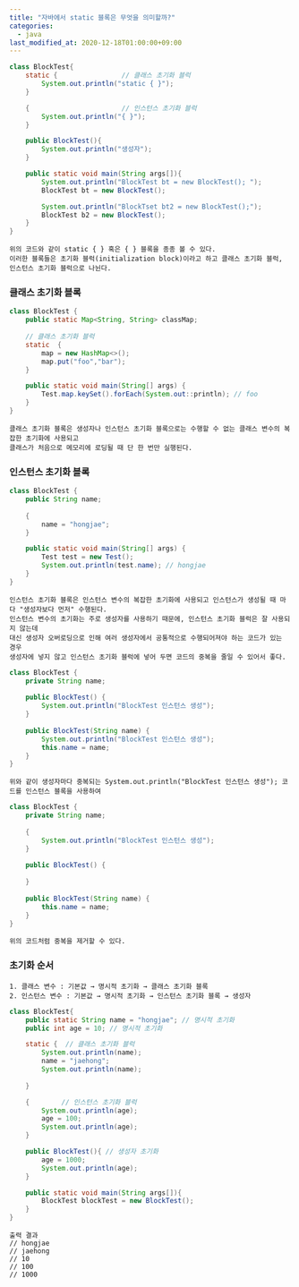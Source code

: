 ```yaml
---
title: "자바에서 static 블록은 무엇을 의미할까?"
categories: 
  - java
last_modified_at: 2020-12-18T01:00:00+09:00
---
```


```java
class BlockTest{
    static {                // 클래스 초기화 블럭
        System.out.println("static { }");
    }

    {                       // 인스턴스 초기화 블럭
        System.out.println("{ }");
    }

    public BlockTest(){
        System.out.println("생성자");
    }

    public static void main(String args[]){
        System.out.println("BlockTest bt = new BlockTest(); ");
        BlockTest bt = new BlockTest();

        System.out.println("BlockTset bt2 = new BlockTest();");
        BlockTest b2 = new BlockTest();
    }
}
```

    위의 코드와 같이 static { } 혹은 { } 블록을 종종 볼 수 있다.
    이러한 블록들은 초기화 블럭(initialization block)이라고 하고 클래스 초기화 블럭, 인스턴스 초기화 블럭으로 나뉜다.


### 클래스 초기화 블록

```java
class BlockTest {
    public static Map<String, String> classMap;
    
    // 클래스 초기화 블럭
    static  {
        map = new HashMap<>();
        map.put("foo","bar");
    }

    public static void main(String[] args) {
        Test.map.keySet().forEach(System.out::println); // foo
    }
}
```
    
    클래스 초기화 블록은 생성자나 인스턴스 초기화 블록으로는 수행할 수 없는 클래스 변수의 복잡한 초기화에 사용되고
    클래스가 처음으로 메모리에 로딩될 때 단 한 번만 실행된다.
    
### 인스턴스 초기화 블록

```java
class BlockTest {
    public String name;
    
    {
        name = "hongjae";
    }   

    public static void main(String[] args) {
        Test test = new Test();
        System.out.println(test.name); // hongjae
    }
}
```

    인스턴스 초기화 블록은 인스턴스 변수의 복잡한 초기화에 사용되고 인스턴스가 생성될 때 마다 "생성자보다 먼저" 수행된다.
    인스턴스 변수의 초기화는 주로 생성자를 사용하기 때문에, 인스턴스 초기화 블럭은 잘 사용되지 않는데 
    대신 생성자 오버로딩으로 인해 여러 생성자에서 공통적으로 수행되어져야 하는 코드가 있는 경우
    생성자에 넣지 않고 인스턴스 초기화 블럭에 넣어 두면 코드의 중복을 줄일 수 있어서 좋다.
    
```java
class BlockTest {
    private String name;
    
    public BlockTest() {
        System.out.println("BlockTest 인스턴스 생성");
    }
    
    public BlockTest(String name) {
        System.out.println("BlockTest 인스턴스 생성");
        this.name = name;
    }
}
```

    위와 같이 생성자마다 중복되는 System.out.println("BlockTest 인스턴스 생성"); 코드를 인스턴스 블록을 사용하여
    
```java
class BlockTest {
    private String name;
    
    {
        System.out.println("BlockTest 인스턴스 생성");
    }   
    
    public BlockTest() {
        
    }
    
    public BlockTest(String name) {
        this.name = name;
    }
}
```    

    위의 코드처럼 중복을 제거할 수 있다.
    

### 초기화 순서
    1. 클래스 변수 : 기본값 → 명시적 초기화 → 클래스 초기화 블록
    2. 인스턴스 변수 : 기본값 → 명시적 초기화 → 인스턴스 초기화 블록 → 생성자

```java
class BlockTest{
    public static String name = "hongjae"; // 명시적 초기화
    public int age = 10; // 명시적 초기화

    static {  // 클래스 초기화 블럭
        System.out.println(name);
        name = "jaehong";
        System.out.println(name);
        
    }

    {        // 인스턴스 초기화 블럭
        System.out.println(age);
        age = 100;
        System.out.println(age);
    }

    public BlockTest(){ // 생성자 초기화
        age = 1000;
        System.out.println(age);
    }

    public static void main(String args[]){
        BlockTest blockTest = new BlockTest();
    }
}
```
    출력 결과
    // hongjae
    // jaehong
    // 10
    // 100
    // 1000
     
    